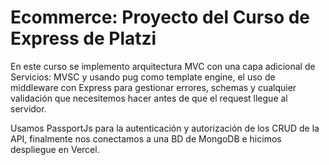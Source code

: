 # Ecommerce: Proyecto del Curso de Express de Platzi

En este curso se implemento arquitectura MVC con una capa adicional de Servicios: MVSC y usando pug como template engine, el uso de middleware con Express para gestionar errores, schemas y cualquier validación que necesitemos hacer antes de que el request llegue al servidor.

Usamos PassportJs para la autenticación y autorización de los CRUD de la API, finalmente nos conectamos a una BD de MongoDB e hicimos despliegue en Vercel.